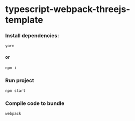 # typescript-webpack-threejs-template

<h3>Install dependencies:</h3>

    yarn
    
<h4>or</h4>

    npm i
    
    
<h3>Run project</h3>

    npm start
    
<h3>Compile code to bundle</h3>

    webpack
